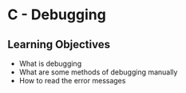 # C - Debugging

## Learning Objectives

* What is debugging
* What are some methods of debugging manually
* How to read the error messages

